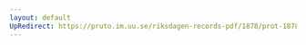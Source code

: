 ```yaml
---
layout: default
UpRedirect: https://pruto.im.uu.se/riksdagen-records-pdf/1878/prot-1878--ak--029/prot-1878--ak--029_032.pdf
---
```

